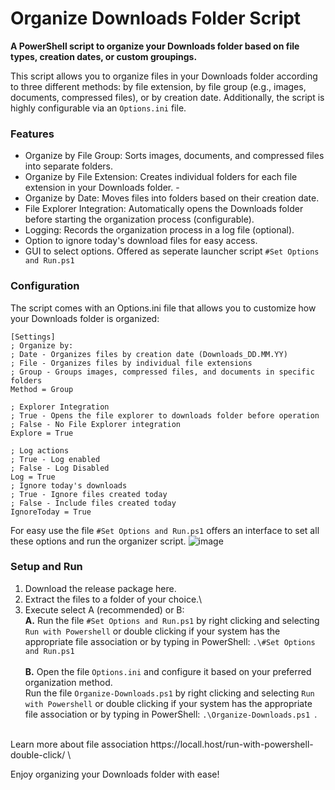 # Organize Downloads Folder Script
**A PowerShell script to organize your Downloads folder based on file types, creation dates, or custom groupings.**

This script allows you to organize files in your Downloads folder according to three different methods: 
by file extension, by file group (e.g., images, documents, compressed files), or by creation date. Additionally, the script is highly configurable via an `Options.ini` file.

### Features ###

 - Organize by File Group: Sorts images, documents, and compressed files into separate folders.
 - Organize by File Extension: Creates individual folders for each file extension in your Downloads folder. - 
 - Organize by Date: Moves files into folders based on their creation date.
 - File Explorer Integration: Automatically opens the Downloads folder before starting the organization process (configurable).
 - Logging: Records the organization process in a log file (optional).
 - Option to ignore today's download files for easy access.
 - GUI to select options. Offered as seperate launcher script `#Set Options and Run.ps1`
   

### Configuration ###

The script comes with an Options.ini file that allows you to customize how your Downloads folder is organized:
 
    [Settings]
    ; Organize by:
    ; Date - Organizes files by creation date (Downloads_DD.MM.YY)
    ; File - Organizes files by individual file extensions
    ; Group - Groups images, compressed files, and documents in specific folders
    Method = Group
    
    ; Explorer Integration
    ; True - Opens the file explorer to downloads folder before operation
    ; False - No File Explorer integration
    Explore = True
    
    ; Log actions
    ; True - Log enabled
    ; False - Log Disabled
    Log = True
    ; Ignore today's downloads
    ; True - Ignore files created today
    ; False - Include files created today
    IgnoreToday = True
For easy use the file `#Set Options and Run.ps1` offers an interface to set all these options and run the organizer script.
![image](https://github.com/user-attachments/assets/6911e68a-e48e-46a9-b143-2968dd46fbda)


### Setup and Run ###
1. Download the release package here.
2. Extract the files to a folder of your choice.\
3. Execute select A (recommended) or B:<br>
    **A.** Run the file `#Set Options and Run.ps1` by right clicking and selecting `Run with Powershell` or double clicking if your system has the appropriate file association or by typing in PowerShell: <code>.\\#Set Options and Run.ps1</code> <br>
   <br>
     **B.** Open the file `Options.ini` and configure it based on your preferred organization method.<br>
      Run the file `Organize-Downloads.ps1` by right clicking and selecting `Run with Powershell` or double clicking if your system has the appropriate file association or by typing in PowerShell: <code>.\Organize-Downloads.ps1 </code>. <br> 
 <br> 
Learn more about file association https://locall.host/run-with-powershell-double-click/ \
 
Enjoy organizing your Downloads folder with ease!
